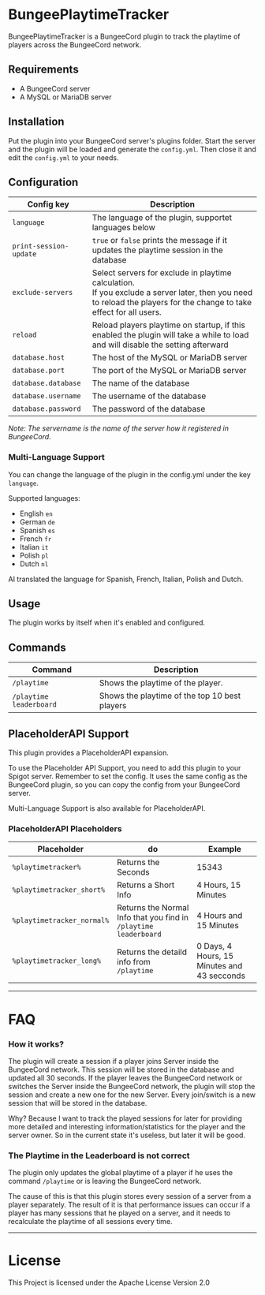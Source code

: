 # BungeePlaytimeTracker

BungeePlaytimeTracker is a BungeeCord plugin to track the playtime of players across the BungeeCord network.

## Requirements

- A BungeeCord server
- A MySQL or MariaDB server

## Installation

Put the plugin into your BungeeCord server's plugins folder. Start the server and the plugin will be loaded and generate
the ``config.yml``.
Then close it and edit the ``config.yml`` to your needs.

## Configuration

| Config key               | Description                                                                                                                                                             |
|--------------------------|-------------------------------------------------------------------------------------------------------------------------------------------------------------------------|
| ``language``             | The language of the plugin, supportet languages below                                                                                                                   |
| ``print-session-update`` | `true` or `false` prints the message if it updates the playtime session in the database                                                                                 |
| ``exclude-servers``      | Select servers for exclude in playtime calculation.<br/>If you exclude a server later, then you need to reload the players for the change to take effect for all users. |
| ``reload``               | Reload players playtime on startup, if this enabled the plugin will take a while to load and will disable the setting afterward                                         |
| ``database.host``        | The host of the MySQL or MariaDB server                                                                                                                                 |
| ``database.port``        | The port of the MySQL or MariaDB server                                                                                                                                 |
| ``database.database``    | The name of the database                                                                                                                                                |
| ``database.username``    | The username of the database                                                                                                                                            |
| ``database.password``    | The password of the database                                                                                                                                            |

*Note: The servername is the name of the server how it registered in BungeeCord.*

### Multi-Language Support

You can change the language of the plugin in the config.yml under the key ``language``.

Supported languages:

- English ``en``
- German ``de``
- Spanish ``es``
- French ``fr``
- Italian ``it``
- Polish ``pl``
- Dutch ``nl``

AI translated the language for Spanish, French, Italian, Polish and Dutch.

## Usage

The plugin works by itself when it's enabled and configured.

## Commands

| Command                   | Description                                   |
|---------------------------|-----------------------------------------------|
| ``/playtime``             | Shows the playtime of the player.             |
| ``/playtime leaderboard`` | Shows the playtime of the top 10 best players |

## PlaceholderAPI Support

This plugin provides a PlaceholderAPI expansion.

To use the Placeholder API Support, you need to add this plugin to your Spigot server.
Remember to set the config. It uses the same config as the BungeeCord plugin, so
you can copy the config from your BungeeCord server.

Multi-Language Support is also available for PlaceholderAPI.

### PlaceholderAPI Placeholders

| Placeholder                  | do                                                               | Example                                     |
|------------------------------|------------------------------------------------------------------|---------------------------------------------|
| ``%playtimetracker%``        | Returns the Seconds                                              | 15343                                       |
| ``%playtimetracker_short%``  | Returns a Short Info                                             | 4 Hours, 15 Minutes                         |
| ``%playtimetracker_normal%`` | Returns the Normal Info that you find in `/playtime leaderboard` | 4 Hours and 15 Minutes                      |
| ``%playtimetracker_long%``   | Returns the detaild info from `/playtime`                        | 0 Days, 4 Hours, 15 Minutes and 43 secconds |

___

# FAQ

### How it works?
The plugin will create a session if a player joins Server inside the BungeeCord network.
This session will be stored in the database and updated all 30 seconds.
If the player leaves the BungeeCord network or switches the Server inside the BungeeCord network,
the plugin will stop the session and create a new one for the new Server. 
Every join/switch is a new session that will be stored in the database.

Why? Because I want to track the played sessions for later for providing more detailed and 
interesting information/statistics for the player and the server owner. So in the current state it's useless, but later it will be good.


### The Playtime in the Leaderboard is not correct

The plugin only updates the global playtime of a player if he uses the command `/playtime` or is leaving the BungeeCord network.

The cause of this is that this plugin stores every session of a server from a player separately.
The result of it is that performance issues can occur if a player has many sessions that he played on a server, and it
needs to recalculate the playtime of all sessions every time.

___

# License

This Project is licensed under the Apache License Version 2.0
